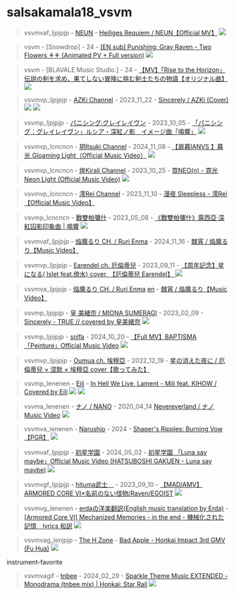 # salsakamala18_vsvm
> vsvmvaf_ljpjpjp - [NEUN](https://m.youtube.com/@NEUN09) - [Heiliges Requiem / NEUN【Official MV】](https://youtu.be/niLhHoFSJO8) <img src="media/niLhHoFSJO8/Screenshot_2024-11-17-15-02-42-45.png">


> vsvm - [Snowdrop] - 24 - [[EN sub] Punishing: Gray Raven - Two Flowers ⚘⚘ (Animated PV + Full version)](https://youtu.be/Geks07p2O0k) <img src="media/Geks07p2O0k/Screenshot_2024-11-19-23-13-56-73.png">


> vsvm - [BLAVALE Music Studio.] - 24 - [【MV】「Rise to the Horizon」伝説の剣を求め、果てしない冒険に挑む剣士たちの物語【オリジナル曲】](https://youtu.be/rgmZ8uYugOI) <img src="media/rgmZ8uYugOI/Screenshot_2024-11-19-23-29-35-39.png">


> vsvmvp_ljpjpjp - [AZKi Channel](https://m.youtube.com/@AZKi-vi5mw) - 2023_11_22 - [Sincerely / AZKi (Cover)](https://youtu.be/XRanmtPhSU4) <img src="media/XRanmtPhSU4/Screenshot_2024-11-19-20-10-52-25.png"> <img src="media/XRanmtPhSU4/Screenshot_2024-11-19-20-15-18-57.png">


> vsvmp_ljpjpjp - [パニシング:グレイレイヴン](https://m.youtube.com/@PGR-JP) - 2023_10_05 - [「パニシング：グレイレイヴン」ルシア・深紅ノ影　イメージ曲「鳴響」](https://youtu.be/X69sBclfVt0) <img src="media/X69sBclfVt0/Screenshot_2024-11-19-23-02-51-70.png">


> vsvmvp_lcncncn - [玥Itsuki Channel](https://m.youtube.com/@ItsukiIanvs) - 2024_11_08 - [【扉暮IANVS 】暮光 Gloaming Light（Official Music Video）](https://youtu.be/ngugUrxnrug) <img src="media/ngugUrxnrug/Screenshot_2024-11-19-15-27-14-97.png">


> vsvmvp_lcncncn - [煌Kirali Channel](https://m.youtube.com/@%E7%85%8CKirali) - 2023_10_25 - [霓NEO(n) - 霓光 Neon Light (Official Music Video)](https://youtu.be/eZ0JPnDdnks) <img src="media/eZ0JPnDdnks/Screenshot_2024-11-19-16-23-18-72.png">


> vsvmvp_lcncncn - [澪Rei Channel](https://m.youtube.com/@%E6%BE%AARei) - 2023_11_10 - [漫夜 Sleepless - 澪Rei【Official Music Video】](https://youtu.be/Gl428Ix5ZC8)


> vsvmp_lcncncn - [戰雙帕彌什](https://m.youtube.com/@%E6%88%B0%E9%9B%99%E5%B8%95%E5%BD%8C%E4%BB%80) - 2023_05_08 - [《戰雙帕彌什》露西亞·深紅囚影印象曲 | 鳴響](https://youtu.be/tCk1vk0iaxQ) <img src="media/tCk1vk0iaxQ/Screenshot_2024-11-19-23-35-20-33.png">


> vsvmvaf_ljpjpjp - [焔魔るり CH. / Ruri Enma](https://m.youtube.com/@EnmaRuri) - 2024_11_16 - [棘宵 / 焔魔るり【Music Video】](https://youtu.be/fORTvrmNFeM)


> vsvmvp_ljpjpjp - [Earendel ch. 厄倫蒂兒](https://m.youtube.com/@EarendelXDFP) - 2023_09_11 - [【周年記念】星になる( Islet feat.倚水) cover. 【厄倫蒂兒 Earendel】 ](https://youtu.be/uhqKUExNaF4) <img src="media/uhqKUExNaF4/Screenshot_2024-11-19-16-47-21-27.png">


> vsvmva_ljpjpjp - [焔魔るり CH. / Ruri Enma](https://m.youtube.com/@EnmaRuri) [en](https://www.youtube.com/channel/UC1nqXaKzG4hd1SRFVra16gw) - [棘宵 / 焔魔るり【Music Video】](https://youtu.be/fORTvrmNFeM)


> vsvmp_ljpjpjp - [皇 美緒奈 / MIONA SUMERAGI](https://m.youtube.com/@MIONASUMERAGI) - 2023_02_09 - [Sincerely - TRUE // covered by 皇美緒奈](https://youtu.be/6VC68QFEJaw) <img src="media/6VC68QFEJaw/Screenshot_2024-11-19-20-29-31-13.png">


> vsvmp_ljpjpjp - [solfa](https://m.youtube.com/@solfainfo) - 2024_10_20 - [【Full MV】BAPTISMA「Peinture」Official Music Video](https://youtu.be/MyP42sAhKcs) <img src="media/MyP42sAhKcs/Screenshot_2024-11-17-14-51-04-58.png">


> vsvmvp_ljpjpjp - [Oumua ch. 埃穆亞](https://m.youtube.com/@OumuaXDFP) - 2022_12_19 - [星の消えた夜に / 厄倫蒂兒 × 涅默 × 埃穆亞 cover【歌ってみた】](https://youtu.be/XPywHJ4hN5w)


> vsvmp_lenenen - [Eili](https://m.youtube.com/@EiliYT) - [In Hell We Live, Lament - Mili feat. KIHOW / Covered by Eili](https://youtu.be/BKtLUYlS2_8) <img src="media/BKtLUYlS2_8/Screenshot_2024-11-17-14-40-13-09.png"> <img src="media/BKtLUYlS2_8/Screenshot_2024-11-17-14-40-54-29.png">


> vsvma_lenenen - [ナノ / NANO](https://m.youtube.com/@%E3%83%8A%E3%83%8E) - 2020_04_14 [Nevereverland / ナノ Music Video](https://youtu.be/Hx_nMs-sjZg) <img src="media/Hx_nMs-sjZg/Screenshot_2024-11-17-13-44-57-73.png">


> vsvmva_lenenen - [Narushio](https://m.youtube.com/@narushio) - 2024 - [Shaper's Ripples: Burning Vow【PGR】](https://youtu.be/rHkpMzBJ6lU) <img src="media/rHkpMzBJ6lU/Screenshot_2024-11-19-22-51-34-57.png">


> vsvmvaf_ljpjpjp - [初星学園](https://m.youtube.com/@hatsuboshi_gakuen) - 2024_05_02 - [初星学園 「Luna say maybe」Official Music Video (HATSUBOSHI GAKUEN - Luna say maybe)](https://youtu.be/Sq5Dj0U06vQ) <img src="media/Sq5Dj0U06vQ/Screenshot_2024-11-17-13-33-12-54.png">


> vsvmvgf_ljpjpjp - [hituma武士　](https://m.youtube.com/@busikatuo3840) - 2023_09_10 - [【MAD/AMV】ARMORED CORE VI×名前のない怪物/Raven/EGOIST](https://youtu.be/kgBNhIuR6zE) <img src="media/kgBNhIuR6zE/Screenshot_2024-11-17-13-23-32-86.png">

> vsvmvg_lenenen - [erdaの洋楽翻訳(English music translation by Erda)](https://m.youtube.com/@Lana_Nielsen) - [[Armored Core Ⅵ] Mechanized Memories - in the end - 機械化された記憶　lyrics 和訳](https://youtu.be/tR2oqBzMwcE) <img src="media/tR2oqBzMwcE/Screenshot_2024-11-17-13-08-13-67.png">


> vsvmvag_lenjpjp - [The H Zone](https://m.youtube.com/@TheHZone) - [Bad Apple - Honkai Impact 3rd GMV (Fu Hua)](https://youtu.be/Dzt6H_s9R_s) <img src="media/Dzt6H_s9R_s/Screenshot_2024-11-17-15-43-05-91.png">

instrument-favorite
> vsvmvagif - [tnbee](https://m.youtube.com/@tnbee) - 2024_02_29 - [Sparkle Theme Music EXTENDED - Monodrama (tnbee mix) | Honkai: Star Rail](https://youtu.be/-q80QowuJSk) <img src="media/-q80QowuJSk/Screenshot_2024-11-17-16-05-29-44.png">
